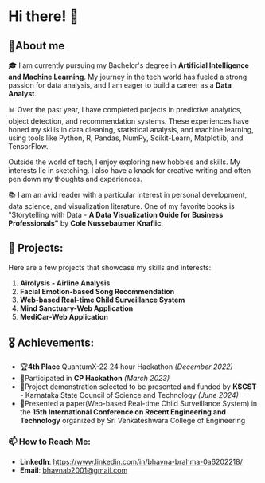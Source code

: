 # Hi there! 👋 
## 🚀About me
🎓 I am currently pursuing my Bachelor's degree in **Artificial Intelligence and Machine Learning**. My journey in the tech world has fueled a strong passion for data analysis, and I am eager to build a career as a **Data Analyst**.

📊 Over the past year, I have completed projects in predictive analytics, object detection, and recommendation systems. These experiences have honed my skills in data cleaning, statistical analysis, and machine learning, using tools like Python, R, Pandas, NumPy, Scikit-Learn, Matplotlib, and TensorFlow.

Outside the world of tech, I enjoy exploring new hobbies and skills. My interests lie in sketching. I also have a knack for creative writing and often pen down my thoughts and experiences.

📚 I am an avid reader with a particular interest in personal development, data science, and visualization literature. One of my favorite books is "Storytelling with Data - **A Data Visualization Guide for Business Professionals"** by **Cole Nussebaumer Knaflic**.
## 💼 Projects:
Here are a few projects that showcase my skills and interests:

1. **Airolysis - Airline Analysis**
2. **Facial Emotion-based Song Recommendation**
3. **Web-based Real-time Child Surveillance System**
4. **Mind Sanctuary-Web Application** 
5. **MediCar-Web Application** 

## 🎖️ Achievements:
- 🏆**4th Place** QuantumX-22 24 hour Hackathon _(December 2022)_
- 🤝Participated in **CP Hackathon** _(March 2023)_
- 📜Project demonstration selected to be presented and funded by **KSCST** - Karnataka State Council of Science and Technology _(June 2024)_
- 📜Presented a paper(Web-based Real-time Child Surveillance System) in the **15th International Conference on Recent Engineering and Technology** organized by Sri Venkateshwara College of Engineering 
  

### 📫 How to Reach Me:

- **LinkedIn**: https://www.linkedin.com/in/bhavna-brahma-0a6202218/
- **Email**: bhavnab2001@gmail.com 
